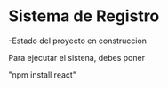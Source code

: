 <h1> Sistema de Registro </h1>

-Estado del proyecto en construccion

Para ejecutar el sistena, debes poner 

"npm install react"
